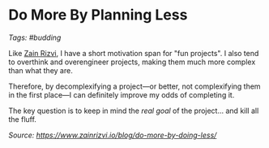 # Do More By Planning Less

_Tags: #budding_

Like [Zain Rizvi](https://www.zainrizvi.io/blog/do-more-by-doing-less/), I have a short motivation span for "fun projects". I also tend to overthink and overengineer projects, making them much more complex than what they are. 

Therefore, by decomplexifying a project—or better, not complexifying them in the first place—I can definitely improve my odds of completing it.

The key question is to keep in mind the _real goal_ of the project... and kill all the fluff.

_Source: https://www.zainrizvi.io/blog/do-more-by-doing-less/_